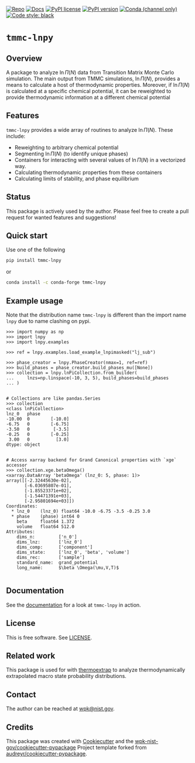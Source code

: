 <!-- markdownlint-disable MD041 -->

[![Repo][repo-badge]][repo-link] [![Docs][docs-badge]][docs-link]
[![PyPI license][license-badge]][license-link]
[![PyPI version][pypi-badge]][pypi-link]
[![Conda (channel only)][conda-badge]][conda-link]
[![Code style: black][black-badge]][black-link]

<!--
  For more badges, see
  https://shields.io/category/other
  https://naereen.github.io/badges/
  [pypi-badge]: https://badge.fury.io/py/tmmc-lnpy
-->

[black-badge]: https://img.shields.io/badge/code%20style-black-000000.svg
[black-link]: https://github.com/psf/black
[pypi-badge]: https://img.shields.io/pypi/v/tmmc-lnpy
[pypi-link]: https://pypi.org/project/tmmc-lnpy
[docs-badge]: https://img.shields.io/badge/docs-sphinx-informational
[docs-link]: https://pages.nist.gov/tmmc-lnpy/
[repo-badge]: https://img.shields.io/badge/--181717?logo=github&logoColor=ffffff
[repo-link]: https://github.com/usnistgov/tmmc-lnpy
[conda-badge]: https://img.shields.io/conda/v/conda-forge/tmmc-lnpy
[conda-link]: https://anaconda.org/conda-forge/tmmc-lnpy
[license-badge]: https://img.shields.io/pypi/l/cmomy?color=informational
[license-link]: https://github.com/usnistgov/tmmc-lnpy/blob/main/LICENSE

<!-- other links -->

# `tmmc-lnpy`

## Overview

A package to analyze $\ln \Pi(N)$ data from Transition Matrix Monte Carlo
simulation. The main output from TMMC simulations, $\ln \Pi(N)$, provides a
means to calculate a host of thermodynamic properties. Moreover, if $\ln \Pi(N)$
is calculated at a specific chemical potential, it can be reweighted to provide
thermodynamic information at a different chemical potential

## Features

`tmmc-lnpy` provides a wide array of routines to analyze $\ln \Pi(N)$. These
include:

- Reweighting to arbitrary chemical potential
- Segmenting $\ln \Pi(N)$ (to identify unique phases)
- Containers for interacting with several values of $\ln \Pi(N)$ in a vectorized
  way.
- Calculating thermodynamic properties from these containers
- Calculating limits of stability, and phase equilibrium

## Status

This package is actively used by the author. Please feel free to create a pull
request for wanted features and suggestions!

## Quick start

Use one of the following

```bash
pip install tmmc-lnpy
```

or

```bash
conda install -c conda-forge tmmc-lnpy
```

## Example usage

Note that the distribution name `tmmc-lnpy` is different than the import name
`lnpy` due to name clashing on pypi.

```pycon
>>> import numpy as np
>>> import lnpy
>>> import lnpy.examples

>>> ref = lnpy.examples.load_example_lnpimasked("lj_sub")

>>> phase_creator = lnpy.PhaseCreator(nmax=1, ref=ref)
>>> build_phases = phase_creator.build_phases_mu([None])
>>> collection = lnpy.lnPiCollection.from_builder(
...     lnzs=np.linspace(-10, 3, 5), build_phases=build_phases
... )


# Collections are like pandas.Series
>>> collection
<class lnPiCollection>
lnz_0   phase
-10.00  0        [-10.0]
-6.75   0        [-6.75]
-3.50   0         [-3.5]
-0.25   0        [-0.25]
 3.00   0          [3.0]
dtype: object


# Access xarray backend for Grand Canonical properties with `xge` accessor
>>> collection.xge.betaOmega()
<xarray.DataArray 'betaOmega' (lnz_0: 5, phase: 1)>
array([[-2.32445630e-02],
       [-6.03695807e-01],
       [-1.85523371e+02],
       [-1.54471391e+03],
       [-2.95801694e+03]])
Coordinates:
  * lnz_0    (lnz_0) float64 -10.0 -6.75 -3.5 -0.25 3.0
  * phase    (phase) int64 0
    beta     float64 1.372
    volume   float64 512.0
Attributes:
    dims_n:         ['n_0']
    dims_lnz:       ['lnz_0']
    dims_comp:      ['component']
    dims_state:     ['lnz_0', 'beta', 'volume']
    dims_rec:       ['sample']
    standard_name:  grand_potential
    long_name:      $\beta \Omega(\mu,V,T)$


```

<!-- end-docs -->

## Documentation

See the [documentation][docs-link] for a look at `tmmc-lnpy` in action.

## License

This is free software. See [LICENSE][license-link].

## Related work

This package is used for with
[thermoextrap](https://github.com/usnistgov/thermo-extrap) to analyze
thermodynamically extrapolated macro state probability distributions.

## Contact

The author can be reached at wpk@nist.gov.

## Credits

This package was created with
[Cookiecutter](https://github.com/audreyr/cookiecutter) and the
[wpk-nist-gov/cookiecutter-pypackage](https://github.com/wpk-nist-gov/cookiecutter-pypackage)
Project template forked from
[audreyr/cookiecutter-pypackage](https://github.com/audreyr/cookiecutter-pypackage).
